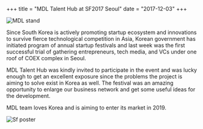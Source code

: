 +++
title = "MDL Talent Hub at SF2017 Seoul"
date = "2017-12-03"
+++

![MDL stand](https://gateway.ipfs.io/ipfs/QmdYQCaVShYseZF4eWZC1VxzyYR7h31ZXwFiBd8SgzZLVB/MDL_sf2017.jpeg)

Since South Korea is actively promoting startup ecosystem and innovations to survive fierce technological competition in Asia, Korean government has initiated program of annual startup festivals and last week was the first successful trial of gathering entrepreneurs, tech media, and VCs under one roof of COEX complex in Seoul.

MDL Talent Hub was kindly invited to participate in the event and was lucky enough to get an excellent exposure since the problems the project is aiming to solve exist in Korea as well. The festival was an amazing opportunity to enlarge our business network and get some useful ideas for the development.

MDL team loves Korea and is aiming to enter its market in 2019.


![Sf poster](https://gateway.ipfs.io/ipfs/QmeGn8mXf7Ew3QVifuQMXuyHWqi1696tuJgW8EhcPBqjWr/MDL_sf2017_1.jpeg)
